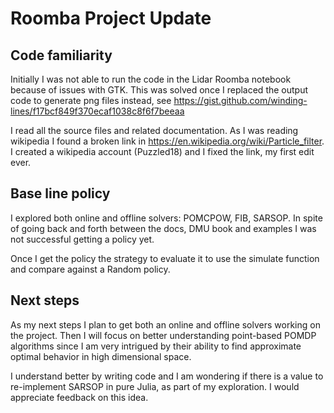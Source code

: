 # Roomba Project Update

## Code familiarity

Initially I was not able to run the code in the Lidar Roomba notebook because of issues
with GTK. This was solved once I replaced the output code to generate png files instead,
see https://gist.github.com/winding-lines/f17bcf849f370ecaf1038c8f6f7beeaa


I read all the source files and related documentation. As I was reading wikipedia I found a broken link in https://en.wikipedia.org/wiki/Particle_filter. I created a wikipedia account (Puzzled18) and I fixed the link, my first edit ever.

## Base line policy

I explored both online and offline solvers: POMCPOW, FIB, SARSOP. In spite of going back and forth between the docs, DMU book and examples I was not successful getting a policy yet.

Once I get the policy the strategy to evaluate it to use the simulate function and compare against a Random policy.

## Next steps

As my next steps I plan to get both an online and offline solvers working on
the project. Then I will focus on better understanding point-based POMDP
algorithms since I am very intrigued by their ability to find approximate
optimal behavior in high dimensional space.

I understand better by writing code and I am wondering if there is a value to re-implement SARSOP in pure Julia, as part of my exploration. I would appreciate feedback on this idea.